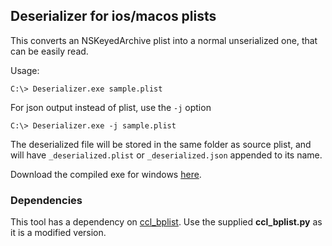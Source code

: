 ## Deserializer for ios/macos plists

This converts an NSKeyedArchive plist into a normal unserialized one, that can be easily read. 

Usage:
```
C:\> Deserializer.exe sample.plist
```

For json output instead of plist, use the `-j` option
```
C:\> Deserializer.exe -j sample.plist
```

The deserialized file will be stored in the same folder as source plist, and will have `_deserialized.plist` or `_deserialized.json` appended to its name.

Download the compiled exe for windows  [here](https://github.com/ydkhatri/MacForensics/raw/master/Deserializer/deserializer.exe).

### Dependencies

This tool has a dependency on [ccl_bplist](https://github.com/cclgroupltd/ccl-bplist). 
Use the supplied **ccl_bplist.py** as it is a modified version.
